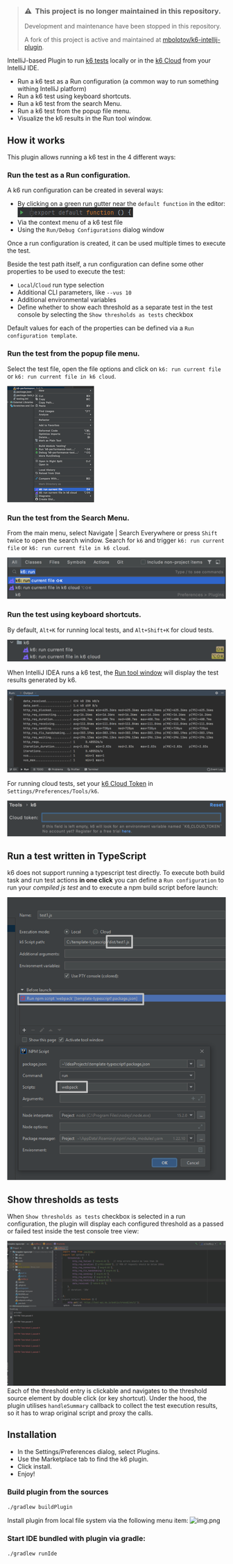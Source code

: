 > ### ⚠ ️ This project is no longer maintained in this repository. 
> 
> Development and maintenance have been stopped in this repository. 
> 
> A fork of this project is active and maintained at [mbolotov/k6-intellij-plugin](https://github.com/mbolotov/k6-intellij-plugin).


<!-- Plugin description -->

IntelliJ-based Plugin to run [k6 tests](https://k6.io/) locally or in the [k6 Cloud](https://k6.io/cloud) from your IntelliJ IDE. 

- Run a k6 test as a Run configuration (a common way to run something withing IntelliJ platform)
- Run a k6 test using keyboard shortcuts.
- Run a k6 test from the search Menu.
- Run a k6 test from the popup file menu.
- Visualize the k6 results in the Run tool window.

<!-- Plugin description end -->


## How it works

This plugin allows running a k6 test in the 4 different ways:

### Run the test as a Run configuration.

A k6 run configuration can be created in several ways:
* By clicking on a green run gutter near the `default function` in the editor: ![img.png](doc/gutter.png)
* Via the context menu of a k6 test file
* Using the `Run/Debug Configurations` dialog window

Once a run configuration is created, it can be used multiple times to execute the test.

Beside the test path itself, a run configuration can define some other properties to be used to execute the test:
* `Local`/`Cloud` run type selection
* Additional CLI parameters, like `--vus 10`
* Additional environmental variables
* Define whether to show each threshold as a separate test in the test console by selecting the `Show thresholds as tests` checkbox 

Default values for each of the properties can be defined via a `Run configuration template`.

### Run the test from the popup file menu. 

Select the test file, open the file options and click on `k6: run current file` or `k6: run current file in k6 cloud`.

![k6 Cloud File Options](doc/intellij-k6-plugin-file-option.png)

### Run the test from the Search Menu. 

From the main menu, select Navigate | Search Everywhere or press `Shift` twice to open the search window. Search for `k6` and trigger `k6: run current file` or `k6: run current file in k6 cloud`.

![k6 Search Commands](doc/intellij-k6-plugin-search-commands.png)

### Run the test using keyboard shortcuts. 

By default, `Alt+K` for running local tests, and `Alt+Shift+K` for cloud tests.

![k6 Shortcuts](doc/intellij-k6-plugin-shortcuts.png)


When IntelliJ IDEA runs a k6 test, the [Run tool window](https://www.jetbrains.com/help/idea/run-tool-window.html) will display the test results generated by k6.

![k6 Output](doc/intellij-k6-plugin-run-output.png)

For running cloud tests, set your [k6 Cloud Token](https://app.k6.io/account/token) in `Settings/Preferences/Tools/k6`. 

![k6 Cloud Token](doc/intellij-k6-plugin-cloud-token.png)
                                                

## Run a test written in TypeScript 

k6 does not support running a typescript test directly. To execute both build task and run test actions **in one click** you can define a `Run configuration` 
to run your *compiled js test* and to execute a npm build script before launch:

![img.png](doc/typescript-before.png)

## Show thresholds as tests
When `Show thresholds as tests` checkbox is selected in a run configuration, the plugin will display each configured threshold as a passed or failed test inside the test console tree view:

![thresholds as tests](doc/thresholds-as-tests.gif)
Each of the threshold entry is clickable and navigates to the threshold source element by double click (or key shortcut).
Under the hood, the plugin utilises `handleSummary` callback to collect the test execution results, so it has to wrap original script and proxy the calls.  

## Installation 

- In the Settings/Preferences dialog, select Plugins. 
- Use the Marketplace tab to find the k6 plugin. 
- Click install.
- Enjoy!

### Build plugin from the sources

```bash
./gradlew buildPlugin
````
Install plugin from local file system via the following menu item: 
![img.png](doc/install-plugin.png)

### Start IDE bundled with plugin via gradle:

```bash
./gradlew runIde
```                                            

